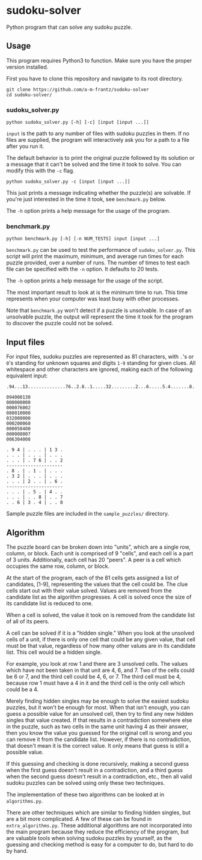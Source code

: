 # sudoku-solver
Python program that can solve any sudoku puzzle.

## Usage
This program requires Python3 to function. Make sure you have the proper
version installed.

First you have to clone this repository and navigate to its root directory.
```
git clone https://github.com/a-m-frantz/sudoku-solver
cd sudoku-solver/
```

### sudoku_solver.py
```
python sudoku_solver.py [-h] [-c] [input [input ...]]
```
`input` is the path to any number of files with sudoku puzzles in them.
If no files are supplied, the program will interactively ask you for a
path to a file after you run it.

The default behavior is to print the original puzzle followed by its
solution or a message that it can't be solved and the time it took to solve.
You can modify this with the `-c` flag.
```
python sudoku_solver.py -c [input [input ...]]
```
This just prints a message indicating whether the puzzle(s) are solvable.
If you're just interested in the time it took, see `benchmark.py` below.

The `-h` option prints a help message for the usage of the program.

### benchmark.py
```
python benchmark.py [-h] [-n NUM_TESTS] input [input ...]
```
`benchmark.py` can be used to test the performance of `sudoku_solver.py`.
This script will print the maximum, minimum, and average run times for each
puzzle provided, over a number of runs. The number of times to test each file
can be specified with the `-n` option. It defaults to 20 tests.

The `-h` option prints a help message for the usage of the script.

The most important result to look at is the minimum time to run.
This time represents when your computer was least busy with other processes.

Note that `benchmark.py` won't detect if a puzzle is unsolvable. In case of
an unsolvable puzzle, the output will represent the time it took for the
program to discover the puzzle could not be solved.

## Input files
For input files, sudoku puzzles are represented as 81 characters,
with `.`'s or `0`'s standing for unknown squares and digits `1-9` standing
for given clues. All whitespace and other characters are ignored, making
each of the following equivalent input:
```
.94...13..............76..2.8..1.....32.........2...6.....5.4.......8..7..63.4..8
```
```
094000130
000000000
000076002
080010000
032000000
000200060
000050400
000008007
006304008
```
```
. 9 4 | . . . | 1 3 .
. . . | . . . | . . .
. . . | . 7 6 | . . 2
---------------------
. 8 . | . 1 . | . . .
. 3 2 | . . . | . . .
. . . | 2 . . | . 6 .
---------------------
. . . | . 5 . | 4 . .
. . . | . . 8 | . . 7
. . 6 | 3 . 4 | . . 8
```

Sample puzzle files are included in the `sample_puzzles/` directory.

## Algorithm
The puzzle board can be broken down into "units", which are a single row,
column, or block. Each unit is comprised of 9 "cells", and each cell is a
part of 3 units. Additionally, each cell has 20 "peers".
A peer is a cell which occupies the same row, column, or block.

At the start of the program, each of the 81 cells gets assigned
a list of candidates, [1-9], representing the values that the cell could be.
The clue cells start out with their value solved.
Values are removed from the candidate list as the algorithm progresses.
A cell is solved once the size of its candidate list is reduced to one.

When a cell is solved, the value it took on is removed from the candidate
list of all of its peers.

A cell can be solved if it is a "hidden single."
When you look at the unsolved cells of a unit, if there is only one cell
that could be any given value, that cell must be that value, regardless
of how many other values are in its candidate list. This cell would be a
hidden single.

For example, you look at row 1 and there are 3 unsolved cells. The values
which have not been taken in that unit are 4, 6, and 7. Two of the cells
could be 6 or 7, and the third cell could be 4, 6, or 7. The third cell
must be 4, because row 1 must have a 4 in it and the third cell
is the only cell which could be a 4.

Merely finding hidden singles may be enough to solve the easiest sudoku
puzzles, but it won't be enough for most. When that isn't enough, you can
guess a possible value for an unsolved cell, then try to find any
new hidden singles that value created. If that results in a contradiction
somewhere else in the puzzle, such as two cells in the same unit having 4
as their answer, then you know the value you guessed for the original cell
is wrong and you can remove it from the candidate list. However, if there
is no contradiction, that doesn't mean it is the correct value. It only
means that guess is still a possible value.

If this guessing and checking is done recursively, making a second guess
when the first guess doesn't result in a contradiction,
and a third guess when the second guess doesn't result in a contradiction,
etc., then all valid sudoku puzzles can
be solved using only these two techniques.

The implementation of these two algorithms can be looked at in
`algorithms.py`.

There are other techniques which are similar to finding hidden singles,
but are a bit more complicated. A few of these can be found in
`extra_algorithms.py`. These additional algorithms are not incorporated
into the main program because they reduce the efficiency of the program,
but are valuable tools when solving sudoku puzzles by yourself, as the
guessing and checking method is easy for a computer to do, but hard to do
by hand.
